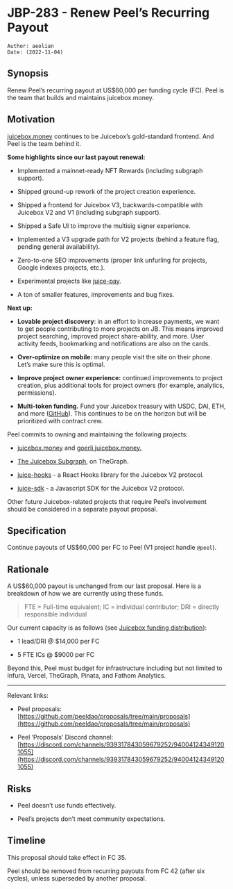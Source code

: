 # JBP-283 - Renew Peel’s Recurring Payout
```plain text
Author: aeolian
Date: (2022-11-04)
```

## Synopsis

Renew Peel’s recurring payout at US$60,000 per funding cycle (FC). Peel is the team that builds and maintains juicebox.money.

## Motivation

[juicebox.money](http://juicebox.money) continues to be Juicebox’s gold-standard frontend. And Peel is the team behind it.

**Some highlights since our last payout renewal:**

- Implemented a mainnet-ready NFT Rewards (including subgraph support).

- Shipped ground-up rework of the project creation experience.

- Shipped a frontend for Juicebox V3, backwards-compatible with Juicebox V2 and V1 (including subgraph support).

- Shipped a Safe UI to improve the multisig signer experience.

- Implemented a V3 upgrade path for V2 projects (behind a feature flag, pending general availability).

- Zero-to-one SEO improvements (proper link unfurling for projects, Google indexes projects, etc.).

- Experimental projects like [juice-pay](https://twitter.com/aeolianeth/status/1566619754340970496).

- A ton of smaller features, improvements and bug fixes.

**Next up:**

- **Lovable project discovery**: in an effort to increase payments, we want to get people contributing to more projects on JB. This means improved project searching, improved project share-ability, and more. User activity feeds, bookmarking and notifications are also on the cards.

- **Over-optimize on mobile:** many people visit the site on their phone. Let’s make sure this is optimal. 

- **Improve project owner experience:** continued improvements to project creation, plus additional tools for project owners (for example, analytics, permissions).

- **Multi-token funding.** Fund your Juicebox treasury with USDC, DAI, ETH, and more ([GitHub](https://github.com/jbx-protocol/juice-interface/issues/1438)). This continues to be on the horizon but will be prioritized with contract crew.

Peel commits to owning and maintaining the following projects:

- [juicebox.money](http://juicebox.money) and [goerli.juicebox.money.](http://goerli.juicebox.money)

- [The Juicebox Subgraph](https://github.com/jbx-protocol/juice-subgraph), on TheGraph.

- [juice-hooks](https://github.com/jbx-protocol/juice-hooks) - a React Hooks library for the Juicebox V2 protocol.

- [juice-sdk](https://github.com/jbx-protocol/juice-sdk) - a Javascript SDK for the Juicebox V2 protocol.

Other future Juicebox-related projects that require Peel’s involvement should be considered in a separate payout proposal.

## Specification

Continue payouts of  US$60,000 per FC to Peel (V1 project handle `@peel`).

## Rationale

A US$60,000 payout is unchanged from our last proposal. Here is a breakdown of how we are currently using these funds.

> FTE = Full-time equivalent; IC = individual contributor; DRI = directly responsible individual

Our current capacity is as follows (see [Juicebox funding distribution](https://www.juicebox.money/p/peel)):

- 1 lead/DRI @ $14,000 per FC

- 5 FTE ICs @ $9000 per FC

Beyond this, Peel must budget for infrastructure including but not limited to Infura, Vercel, TheGraph, Pinata, and Fathom Analytics.

---

Relevant links:

- Peel proposals: [https://github.com/peeldao/proposals/tree/main/proposals](https://github.com/peeldao/proposals/tree/main/proposals)

- Peel ‘Proposals’ Discord channel: [https://discord.com/channels/939317843059679252/940041243491201055](https://discord.com/channels/939317843059679252/940041243491201055)

## Risks

- Peel doesn’t use funds effectively.

- Peel’s projects don’t meet community expectations.

## Timeline

This proposal should take effect in FC 35.

Peel should be removed from recurring payouts from FC 42 (after six cycles), unless superseded by another proposal.
